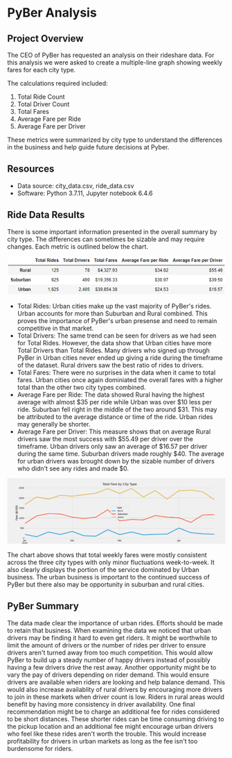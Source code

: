 # PyBer Analysis

## Project Overview
The CEO of PyBer has requested an analysis on their rideshare data.  For this analysis we were asked to create a multiple-line graph showing weekly fares for each city type.

The calculations required included:
1. Total Ride Count
2. Total Driver Count
3. Total Fares
4. Average Fare per Ride
5. Average Fare per Driver

These metrics were summarized by city type to understand the differences in the business and help guide future decisions at Pyber.

## Resources
- Data source: city_data.csv, ride_data.csv
- Software: Python 3.7.11, Jupyter notebook 6.4.6

## Ride Data Results
There is some important information presented in the overall summary by city type.  The differences can sometimes be sizable and may require changes.  Each metric is outlined below the chart.

![Data Summary](/analysis/PyBer_DF_summary.png)

- Total Rides: Urban cities make up the vast majority of PyBer's rides.  Urban accounts for more than Suburban and Rural combined.  This proves the importance of PyBer's urban presense and need to remain competitive in that market.
- Total Drivers:  The same trend can be seen for drivers as we had seen for Total Rides.  However, the data show that Urban cities have more Total Drivers than Total Rides.  Many drivers who signed up through PyBer in Urban cities never ended up giving a ride during the timeframe of the dataset.  Rural drivers saw the best ratio of rides to drivers.
- Total Fares: There were no surprises in the data when it came to total fares.  Urban cities once again dominiated the overall fares with a higher total than the other two city types combined.
- Average Fare per Ride: The data showed Rural having the highest average with almost $35 per ride while Urban was over $10 less per ride.  Suburban fell right in the middle of the two around $31.  This may be attributed to the average distance or time of the ride.  Urban rides may generally be shorter.
- Average Fare per Driver: This measure shows that on average Rural drivers saw the most success with $55.49 per driver over the timeframe.  Urban drivers only saw an average of $16.57 per driver during the same time.  Suburban drivers made roughly $40.  The average for urban drivers was brought down by the sizable number of drivers who didn't see any rides and made $0.

![Line Chart](/analysis/PyBer_fare_summary.png)

The chart above shows that total weekly fares were mostly consistent across the three city types with only minor fluctuations week-to-week.  It also clearly displays the portion of the service dominated by Urban business.  The urban business is important to the continued success of PyBer but there also may be opportunity in suburban and rural cities.

## PyBer Summary
The data made clear the importance of urban rides.  Efforts should be made to retain that business.  When examining the data we noticed that urban drivers may be finding it hard to even get riders.  It might be worthwhile to limit the amount of drivers or the number of rides per driver to ensure drivers aren't turned away from too much competition.  This would allow PyBer to build up a steady number of happy drivers instead of possibly having a few drivers drive the rest away.
Another opportunity might be to vary the pay of drivers depending on rider demand.  This would ensure drivers are available when riders are looking and help balance demand. This would also increase availablity of rural drivers by encouraging more drivers to join in these markets when driver count is low.  Riders in rural areas would benefit by having more consistency in driver availability.
One final recommendation might be to charge an additional fee for rides considered to be short distances.  These shorter rides can be time consuming driving to the pickup location and an additional fee might encourage urban drivers who feel like these rides aren't worth the trouble.  This would increase profitability for drivers in urban markets as long as the fee isn't too burdensome for riders.